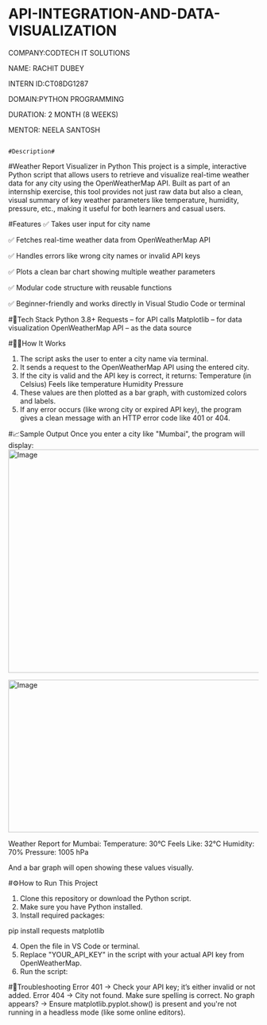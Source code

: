 # API-INTEGRATION-AND-DATA-VISUALIZATION

COMPANY:CODTECH IT SOLUTIONS

NAME: RACHIT DUBEY

INTERN ID:CT08DG1287

DOMAIN:PYTHON PROGRAMMING

DURATION: 2 MONTH (8 WEEKS)

MENTOR: NEELA SANTOSH


                                                                                #Description#


#Weather Report Visualizer in Python
This project is a simple, interactive Python script that allows users to retrieve and visualize real-time weather data for any city using the OpenWeatherMap API. Built as part of an internship exercise, this tool provides not just raw data but also a clean, visual summary of key weather parameters like temperature, humidity, pressure, etc., making it useful for both learners and casual users.


#Features
✅ Takes user input for city name

✅ Fetches real-time weather data from OpenWeatherMap API

✅ Handles errors like wrong city names or invalid API keys

✅ Plots a clean bar chart showing multiple weather parameters

✅ Modular code structure with reusable functions

✅ Beginner-friendly and works directly in Visual Studio Code or terminal


#🔧Tech Stack
Python 3.8+
Requests – for API calls
Matplotlib – for data visualization
OpenWeatherMap API – as the data source


#🧑‍💻How It Works
1. The script asks the user to enter a city name via terminal.
2. It sends a request to the OpenWeatherMap API using the entered city.
3. If the city is valid and the API key is correct, it returns:
Temperature (in Celsius)
Feels like temperature
Humidity
Pressure
4. These values are then plotted as a bar graph, with customized colors and labels.
5. If any error occurs (like wrong city or expired API key), the program gives a clean message with an HTTP error code like 401 or 404.


#📈Sample Output
Once you enter a city like "Mumbai", the program will display:
<img width="700" height="449" alt="Image" src="https://github.com/user-attachments/assets/e5c70230-c857-4182-be2f-86929292e11d" />

<img width="708" height="307" alt="Image" src="https://github.com/user-attachments/assets/4b782045-0b01-4b85-92b0-6faedcbf30bf" />

Weather Report for Mumbai:
Temperature: 30°C
Feels Like: 32°C
Humidity: 70%
Pressure: 1005 hPa

And a bar graph will open showing these values visually.

#⚙How to Run This Project
1. Clone this repository or download the Python script.
2. Make sure you have Python installed.
3. Install required packages:
   
pip install requests matplotlib

4. Open the file in VS Code or terminal.
5. Replace "YOUR_API_KEY" in the script with your actual API key from OpenWeatherMap.
6. Run the script:


#🚧Troubleshooting
Error 401 → Check your API key; it’s either invalid or not added.
Error 404 → City not found. Make sure spelling is correct.
No graph appears? → Ensure matplotlib.pyplot.show() is present and you're not running in a headless mode (like some online editors).

